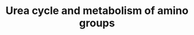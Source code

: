 ---
annotations:
- type: Pathway Ontology
  value: urea cycle pathway
authors:
- L.M.Ferrante
- MaintBot
- Mkutmon
- Ddigles
- Egonw
- Cizar
description: ''
last-edited: 2019-09-17
organisms:
- Mus musculus
redirect_from:
- /index.php/Pathway:WP426
- /instance/WP426
schema-jsonld:
- '@context': https://schema.org/
  '@id': https://wikipathways.github.io/pathways/WP426.html
  '@type': Dataset
  creator:
    '@type': Organization
    name: WikiPathways
  description: ''
  keywords:
  - Arg1
  - Pycrl
  - 1.2.1.38
  - 2.6.1.69
  - Gatm
  - L-Glutamyl
  - CO2
  - Ckb
  - L-Citrulline
  - Oat
  - Creatinine
  - 3.5.1.54
  - Srm
  - L-Proline
  - 3.5.4.21
  - NH3
  - N-Acetyl-glutamate
  - Gamt
  - 5-semialdehyde
  - Asl
  - N-Acetyl-L-glutamate
  - L-Aspartate
  - Urea-1-carboxylate
  - (S)-1-Pyrroline-5-carboxylate
  - Guanidinoacetate
  - N2-Acetyl-L-ornithine
  - 1.2.1.46
  - 2.3.1.35
  - Putrescine
  - Sarcosine
  - Carbamoyl
  - Spermidine
  - Ckm
  - Cps1
  - 2.6.1.11
  - Odc1
  - Pycr1
  - 3.5.1.16
  - 3.5.1.5
  - N-Carbamoylsarcosine
  - creatine-P
  - Ass1
  - 3.5.1.59
  - Phosphoguanidinoacetate
  - L-Ornithine
  - L-Glutamate-
  - Acy1
  - Arg2
  - 3.5.3.3
  - Sms
  - 6.3.4.6
  - Urea
  - Formaldehyde
  - Nags
  - 1.5.99.1
  - Pycs
  - Otc
  - Formate
  - N-Methylhydantoin
  - Spermine
  - C03406
  - Creatine
  - 2.7.3.1
  - 3.5.2.14
  - 2.7.2.8
  - L-Arginine
  - 3.5.2.10
  - Glud1
  - L-Glutamate
  - Fumarate
  license: CC0
  name: Urea cycle and metabolism of amino groups
seo: CreativeWork
title: Urea cycle and metabolism of amino groups
wpid: WP426
---